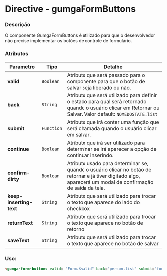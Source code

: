 # Directive - gumgaFormButtons

### Descrição
O componente GumgaFormButtons é utilizado para que o desenvolvedor não precise implementar os botões de controle de formulário.

### Atributos

| Parametro               | Tipo      | Detalhe |
| ---                     | ---       | ---     |
| **valid**               | `Boolean` | Atributo que será passado para o componente para que o botão de salvar seja liberado ou não.|
| **back**                | `String`  | Atributo que será utilizado para definir o estado para qual será retornado quando o usuário clicar em Retornar ou Salvar. Valor default: `NOMEDOSTATE.list`|
| **submit**              | `Function`| Atributo que irá conter uma função que será chamada quando o usuário clicar em salvar. |
| **continue**            | `Boolean` | Atributo que irá ser utilizado para determinar se irá aparecer a opção de continuar inserindo. |
| **confirm-dirty**       | `Boolean` | Atributo usado para determinar se, quando o usuário clicar no botão de retornar e já tiver digitado algo, aparecerá um modal de confirmação de saída da tela. |
| **keep-inserting-text** | `String ` | Atributo que será utilizado para trocar o texto que aparece do lado do checkbox |
| **returnText**          | `String ` | Atributo que será utilizado para trocar o texto que aparece no botão de retorno |
| **saveText**            | `String ` | Atributo que será utilizado para trocar o texto que aparece no botão de salvar  |

### Uso:
```html
<gumga-form-buttons valid= "Form.$valid" back="person.list" submit="foo()" continue="{{!$stateParams.id}}" confirm-dirty= {{ true }}></gumga-form-buttons>
```
